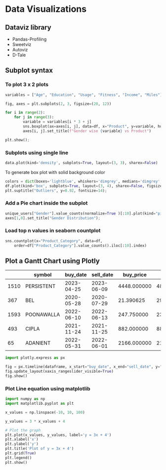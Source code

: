 # Data Visualizations

## Dataviz library

* Pandas-Profiling
* Sweetviz
* Autoviz
* D-Tale

## Subplot syntax

### To plot 3 x 2 plots

```python
variables = ["Age", "Education", "Usage", "Fitness", "Income", "Miles"]

fig, axes = plt.subplots(2, 3, figsize=(20, 12))

for i in range(2):
    for j in range(3):
        variable = variables[i * 3 + j]
        sns.boxplot(ax=axes[i, j], data=df, x="Product", y=variable, hue="Gender")
        axes[i, j].set_title(f"Gender wise {variable} vs Product")

plt.show();
```

### Subplots using single line

```python
data.plot(kind='density', subplots=True, layout=(3, 3), sharex=False)
```

To generate box plot with solid background color

```python
colors = dict(boxes='lightblue', whiskers='dimgrey', medians='dimgrey', caps='dimgrey')
df.plot(kind='box', subplots=True, layout=(3, 4), sharex=False, figsize=(12, 15), patch_artist=True, color=colors);
plt.suptitle("Outliers", y=0.92, fontsize=14);
```

### Add a Pie chart inside the subplot

```python
unique_users["Gender"].value_counts(normalize=True )[:10].plot(kind="pie", autopct='%1.1f%%', startangle=90, ax=axes[1,0])
axes[1,0].set_title("Gender Distribution");
```

### Load top n values in seaborn countplot

```python
sns.countplot(x="Product_Category", data=df,
    order=df["Product_Category"].value_counts().iloc[:10].index)
```

## Plot a Gantt Chart using Plotly

|      | symbol     | buy\_date  | sell\_date | buy\_price  | sell\_price | quantity | days\_diff | profit |
| ---- | ---------- | ---------- | ---------- | ----------- | ----------- | -------- | ---------- | ------ |
| 1510 | PERSISTENT | 2023-04-25 | 2023-06-09 | 4448.000000 | 4860.000000 | 2.0      | 7 days     | 824.0  |
| 367  | BEL        | 2020-05-28 | 2020-07-29 | 21.390625   | 29.890625   | 467.0    | 16 days    | 3969.5 |
| 1593 | POONAWALLA | 2022-06-10 | 2022-06-13 | 247.750000  | 230.625000  | 40.0     | 29 days    | -685.0 |
| 493  | CIPLA      | 2021-11-24 | 2021-11-25 | 882.000000  | 888.500000  | 11.0     | 2 days     | 71.5   |
| 65   | ADANIENT   | 2022-05-31 | 2022-06-01 | 2166.000000 | 2148.000000 | 4.0      | 5 days     | -72.0  |

```python
import plotly.express as px

fig = px.timeline(dataframe, x_start="buy_date", x_end="sell_date", y="symbol", color="symbol")
fig.update_layout(xaxis_rangeslider_visible=True)
fig.show()
```

### Plot Line equation using matplotlib

```python
import numpy as np
import matplotlib.pyplot as plt

x_values = np.linspace(-10, 10, 100)  

y_values = 3 * x_values + 4

# Plot the graph
plt.plot(x_values, y_values, label='y = 3x + 4')
plt.xlabel('x')
plt.ylabel('y')
plt.title('Plot of y = 3x + 4')
plt.grid(True)
plt.legend()
plt.show()
```
